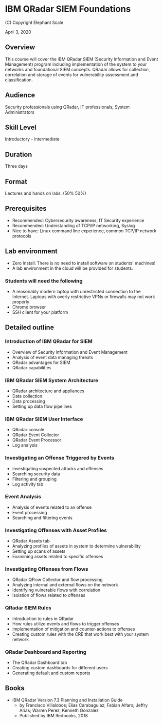 # IBM QRadar SIEM Foundations

(C) Copyright Elephant Scale

April 3, 2020

## Overview
This course will cover the IBM QRadar SIEM (Security Information and Event Management) program including implementation of the system to your networks and foundational SIEM concepts. QRadar allows for collection, correlation and storage of events for vulnerability assessment and classification.

## Audience
Security professionals using QRadar, IT professionals, System Administrators

## Skill Level
Introductory - Intermediate

## Duration
Three days

## Format
Lectures and hands on labs. (50%   50%)

## Prerequisites
* Recommended: Cybersecurity awareness, IT Security experience
* Recommended: Understanding of TCP/IP networking, Syslog
* Nice to have: Linux command line experience, common TCP/IP network protocols


## Lab environment
* Zero Install: There is no need to install software on students' machines!
* A lab environment in the cloud will be provided for students.

### Students will need the following
* A reasonably modern laptop with unrestricted connection to the Internet. Laptops with overly restrictive VPNs or firewalls may not work properly
* Chrome browser
* SSH client for your platform

## Detailed outline

### Introduction of IBM QRadar for SIEM

* Overview of Security Information and Event Management
* Analysis of event data managing threats
* QRadar advantages for SIEM
* QRadar capabilities

### IBM QRadar SIEM System Architecture

* QRadar architecture and appliances
* Data collection
* Data processing   
* Setting up data flow pipelines

### IBM QRadar SIEM User Interface

* QRadar console
* QRadar Event Collector
* QRadar Event Processor
* Log analysis

### Investigating an Offense Triggered by Events

* Investigating suspected attacks and offenses
* Searching security data
* Filtering and grouping
* Log activity tab

### Event Analysis

* Analysis of events related to an offense
* Event processing
* Searching and filtering events

### Investigating Offenses with Asset Profiles

* QRadar Assets tab
* Analyzing profiles of assets in system to determine vulnerability
* Setting up scans of assets
* Examining assets related to specific offenses

### Investigating Offenses from Flows

* QRadar QFlow Collector and flow processing
* Analyzing internal and external flows on the network
* Identifying vulnerable flows with correlation
* Isolation of flows related to offenses


### QRadar SIEM Rules
* Introduction to rules in QRadar
* How rules utilize events and flows to trigger offenses
* Implementation of mitigation and counter-actions to offenses
* Creating custom rules with the CRE that work best with your system network

### QRadar Dashboard and Reporting
* The QRadar Dashboard tab
* Creating custom dashboards for different users
* Generating default and custom reports

## Books
* IBM QRadar Version 7.3 Planning and Installation Guide
  * by Francisco Villalobos; Elias Carabaguiaz; Fabian Alfaro; Jeffry Arias; Warren Perez; Kenneth Gonzalez
  * Published by IBM Redbooks, 2018
